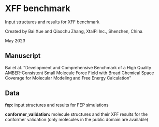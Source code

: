 # XFF benchmark
Input structures and results for XFF benchmark

Created by Bai Xue and Qiaochu Zhang, XtalPi Inc., Shenzhen, China.

May 2023

## Manuscript 
Bai et al. "Development and Comprehensive Benchmark of a High Quality AMBER-Consistent Small Molecule Force Field with Broad Chemical Space Coverage for Molecular Modeling and Free Energy Calculation"

## Data
**fep:** input structures and results for FEP simulations

**conformer\_validation:** molecule structures and their XFF results for the conformer validation (only molecules in the public domain are available)
